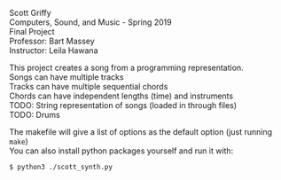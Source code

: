 Scott Griffy  
Computers, Sound, and Music - Spring 2019  
Final Project  
Professor: Bart Massey  
Instructor: Leila Hawana  
  
This project creates a song from a programming representation.  
Songs can have multiple tracks  
Tracks can have multiple sequential chords  
Chords can have independent lengths (time) and instruments  
TODO: String representation of songs (loaded in through files)  
TODO: Drums  
  
The makefile will give a list of options as the default option (just running `make`)  
You can also install python packages yourself and run it with:  

    $ python3 ./scott_synth.py
